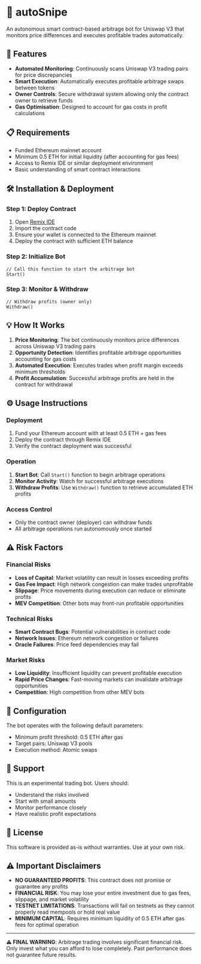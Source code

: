 # 🤖 autoSnipe

An autonomous smart contract-based arbitrage bot for Uniswap V3 that monitors price differences and executes profitable trades automatically.

## 🚀 Features

- **Automated Monitoring**: Continuously scans Uniswap V3 trading pairs for price discrepancies
- **Smart Execution**: Automatically executes profitable arbitrage swaps between tokens
- **Owner Controls**: Secure withdrawal system allowing only the contract owner to retrieve funds
- **Gas Optimisation**: Designed to account for gas costs in profit calculations

## 📋 Requirements

- Funded Ethereum mainnet account
- Minimum 0.5 ETH for initial liquidity (after accounting for gas fees)
- Access to Remix IDE or similar deployment environment
- Basic understanding of smart contract interactions 

## 🛠️ Installation & Deployment

### Step 1: Deploy Contract
1. Open [Remix IDE](https://remix.ethereum.org)
2. Import the contract code
3. Ensure your wallet is connected to the Ethereum mainnet
4. Deploy the contract with sufficient ETH balance

### Step 2: Initialize Bot
```solidity
// Call this function to start the arbitrage bot
Start()
```

### Step 3: Monitor & Withdraw
```solidity
// Withdraw profits (owner only)
Withdraw()
```

## 💡 How It Works

1. **Price Monitoring**: The bot continuously monitors price differences across Uniswap V3 trading pairs
2. **Opportunity Detection**: Identifies profitable arbitrage opportunities accounting for gas costs
3. **Automated Execution**: Executes trades when profit margin exceeds minimum thresholds
4. **Profit Accumulation**: Successful arbitrage profits are held in the contract for withdrawal

## ⚙️ Usage Instructions

### Deployment
1. Fund your Ethereum account with at least 0.5 ETH + gas fees
2. Deploy the contract through Remix IDE
3. Verify the contract deployment was successful

### Operation
1. **Start Bot**: Call `Start()` function to begin arbitrage operations
2. **Monitor Activity**: Watch for successful arbitrage executions
3. **Withdraw Profits**: Use `Withdraw()` function to retrieve accumulated ETH profits

### Access Control
- Only the contract owner (deployer) can withdraw funds
- All arbitrage operations run autonomously once started

## ⚠️ Risk Factors

### Financial Risks
- **Loss of Capital**: Market volatility can result in losses exceeding profits
- **Gas Fee Impact**: High network congestion can make trades unprofitable
- **Slippage**: Price movements during execution can reduce or eliminate profits
- **MEV Competition**: Other bots may front-run profitable opportunities

### Technical Risks
- **Smart Contract Bugs**: Potential vulnerabilities in contract code
- **Network Issues**: Ethereum network congestion or failures
- **Oracle Failures**: Price feed dependencies may fail

### Market Risks
- **Low Liquidity**: Insufficient liquidity can prevent profitable execution
- **Rapid Price Changes**: Fast-moving markets can invalidate arbitrage opportunities
- **Competition**: High competition from other MEV bots

## 🔧 Configuration

The bot operates with the following default parameters:
- Minimum profit threshold: 0.5 ETH after gas
- Target pairs: Uniswap V3 pools
- Execution method: Atomic swaps

## 🤝 Support

This is an experimental trading bot. Users should:
- Understand the risks involved
- Start with small amounts
- Monitor performance closely
- Have realistic profit expectations

## 📄 License

This software is provided as-is without warranties. Use at your own risk.

## ⚠️ Important Disclaimers

- **NO GUARANTEED PROFITS**: This contract does not promise or guarantee any profits
- **FINANCIAL RISK**: You may lose your entire investment due to gas fees, slippage, and market volatility
- **TESTNET LIMITATIONS**: Transactions will fail on testnets as they cannot properly read mempools or hold real value
- **MINIMUM CAPITAL**: Requires minimum liquidity of 0.5 ETH after gas fees for optimal operation


---

**⚠️ FINAL WARNING**: Arbitrage trading involves significant financial risk. Only invest what you can afford to lose completely. Past performance does not guarantee future results.
